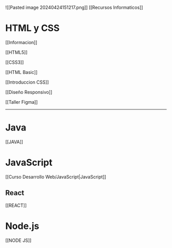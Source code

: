 ![[Pasted image 20240424151217.png]]
[[Recursos Informaticos]]
# HTML y CSS

[[Informacion]]

[[HTML5]]

[[CSS3]]


[[HTML Basic]]

[[Introduccion CSS]]


[[Diseño Responsivo]]


[[Taller Figma]]

---
# Java
[[JAVA]]
# JavaScript
[[Curso Desarrollo Web/JavaScript|JavaScript]]

## React
[[REACT]]

# Node.js
[[NODE JS]]



